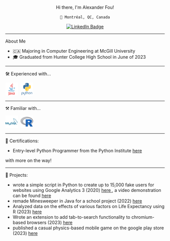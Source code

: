 <div align="center">
  <p>
    Hi there, I'm Alexander Fou!
    
    📍 Montréal, QC, Canada
  </p>
</div>
<div id="badges" align="center">
  <a href="https://www.linkedin.com/in/alexanderfou/">
    <img src="https://img.shields.io/badge/LinkedIn-blue?style=for-the-badge&logo=linkedin&logoColor=white" alt="LinkedIn Badge"/>
  </a>
</div>

<div id="about" align="left">
  
  ---
  
  
  About Me
  
  - :canada: Majoring in Computer Engineering at McGill University
  - 🎓 Graduated from Hunter College High School in June of 2023
  
  
---
  
:hammer_and_wrench: Experienced with...
  
<img src="https://github.com/devicons/devicon/blob/master/icons/java/java-original-wordmark.svg" title="Java" alt="Java" width="40" height="40"/>&nbsp;
<img src="https://github.com/devicons/devicon/blob/master/icons/python/python-original-wordmark.svg" title="Python" alt="Python" width="40" height="40"/>&nbsp;

---

:hammer_and_pick: Familiar with...

<img src="https://github.com/devicons/devicon/blob/master/icons/mysql/mysql-plain-wordmark.svg" title="MySQL" alt = "MySQL" width="40" height="40"/>&nbsp;
<img src="https://github.com/devicons/devicon/blob/master/icons/r/r-original.svg" title="R" alt = "R" width="40" height="40"/>&nbsp;

 
---
  📝	Certifications: 
  
  - Entry-level Python Programmer from the Python Institute <a href="https://verify.openedg.org/?id=P8aO.UyCC.KfFQ">here</a>
  
  with more on the way!
  
  ---
  :art: Projects:
  - wrote a simple script in Python to create up to 15,000 fake users for websites using Google Analytics 3 (2020) <a href="https://github.com/alexanderfou/GoogleAnalyticsSpoof">here </a>, a video demonstration can be found <a href="https://www.youtube.com/watch?v=qVPOUflLhLo">here </a>
  - remade Minesweeper in Java for a school project (2022) <a href="https://github.com/alexanderfou/Minesweeper">here </a>
  - Analyzed data on the effects of various factors on Life Expectancy using R (2023) <a href="https://github.com/alexanderfou/AnalysisOfLifeExpectancy">here </a>
  - Wrote an extension to add tab-to-search functionality to chromium-based browsers (2023) <a href="https://github.com/alexanderfou/tab-to-search">here </a>
  - published a casual physics-based mobile game on the google play store (2023) <a href="https://play.google.com/store/apps/details?id=com.AlexanderFou.MagnetWhirlGame">here </a>
  
</div>
<!--
**alexanderfou/alexanderfou** is a ✨ _special_ ✨ repository because its `README.md` (this file) appears on your GitHub profile.

Here are some ideas to get you started:

- 🔭 I’m currently working on ...
- 🌱 I’m currently learning ...
- 👯 I’m looking to collaborate on ...
- 🤔 I’m looking for help with ...
- 💬 Ask me about ...
- 📫 How to reach me: ...
- 😄 Pronouns: ...
- ⚡ Fun fact: ...
-->
